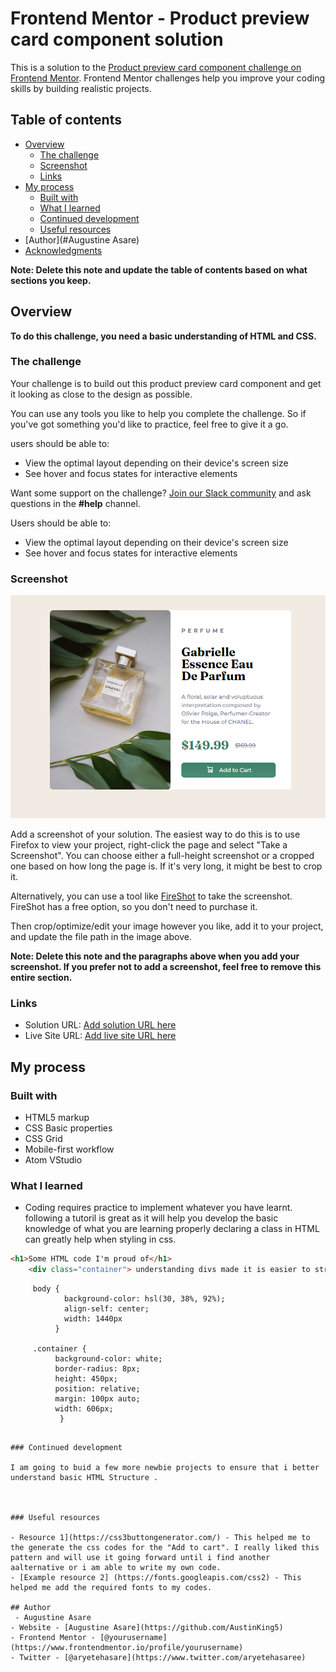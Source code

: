 # Frontend Mentor - Product preview card component solution

This is a solution to the [Product preview card component challenge on Frontend Mentor](https://www.frontendmentor.io/challenges/product-preview-card-component-GO7UmttRfa).
Frontend Mentor challenges help you improve your coding skills by building realistic projects. 

## Table of contents

- [Overview](#overview)
  - [The challenge](#the-challenge)
  - [Screenshot](#screenshot)
  - [Links](#links)
- [My process](#my-process)
  - [Built with](#built-with)
  - [What I learned](#what-i-learned)
  - [Continued development](#continued-development)
  - [Useful resources](#useful-resources)
- [Author](#Augustine Asare)
- [Acknowledgments](#acknowledgments)

**Note: Delete this note and update the table of contents based on what sections you keep.**

## Overview
**To do this challenge, you need a basic understanding of HTML and CSS.**

### The challenge
Your challenge is to build out this product preview card component and get it looking as close to the design as possible.

You can use any tools you like to help you complete the challenge. So if you've got something you'd like to practice, feel free to give it a go.

users should be able to:

- View the optimal layout depending on their device's screen size
- See hover and focus states for interactive elements

Want some support on the challenge? [Join our Slack community](https://www.frontendmentor.io/slack) and ask questions in the **#help** channel.


Users should be able to:

- View the optimal layout depending on their device's screen size
- See hover and focus states for interactive elements

### Screenshot

![](./images/Screenshot%202022-09-12%20115403.png)

Add a screenshot of your solution. The easiest way to do this is to use Firefox to view your project, right-click the page and select "Take a Screenshot". You can choose either a full-height screenshot or a cropped one based on how long the page is. If it's very long, it might be best to crop it.

Alternatively, you can use a tool like [FireShot](https://getfireshot.com/) to take the screenshot. FireShot has a free option, so you don't need to purchase it. 

Then crop/optimize/edit your image however you like, add it to your project, and update the file path in the image above.

**Note: Delete this note and the paragraphs above when you add your screenshot. If you prefer not to add a screenshot, feel free to remove this entire section.**

### Links

- Solution URL: [Add solution URL here](https://your-solution-url.com)
- Live Site URL: [Add live site URL here](https://your-live-site-url.com)

## My process

### Built with

- HTML5 markup
- CSS Basic properties
- CSS Grid
- Mobile-first workflow
- Atom VStudio



### What I learned

- Coding requires practice to implement whatever you have learnt. following a tutoril is great as it will help you develop the basic knowledge of what you are learning
properly declaring a class in HTML can greatly help when styling in css.

```html
<h1>Some HTML code I'm proud of</h1>
    <div class="container"> understanding divs made it is easier to structure my website.
```
```the following css codes really helpded me understand how to position HTML divs. 
     body {
            background-color: hsl(30, 38%, 92%);
            align-self: center;
            width: 1440px
          }

     .container {
          background-color: white;
          border-radius: 8px;
          height: 450px;
          position: relative;
          margin: 100px auto;
          width: 606px;
           }
```

```

### Continued development

I am going to buid a few more newbie projects to ensure that i better understand basic HTML Structure .



### Useful resources

- Resource 1](https://css3buttongenerator.com/) - This helped me to the generate the css codes for the "Add to cart". I really liked this pattern and will use it going forward until i find another aalternative or i am able to write my own code.
- [Example resource 2] (https://fonts.googleapis.com/css2) - This helped me add the required fonts to my codes.

## Author
 - Augustine Asare
- Website - [Augustine Asare](https://github.com/AustinKing5)
- Frontend Mentor - [@yourusername](https://www.frontendmentor.io/profile/yourusername)
- Twitter - [@aryetehasare](https://www.twitter.com/aryetehasaree)



